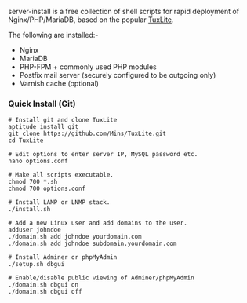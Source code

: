 server-install is a free collection of shell scripts for rapid deployment of Nginx/PHP/MariaDB, based on the popular [TuxLite](https://github.com/Mins/TuxLite).


The following are installed:-

-   Nginx
-   MariaDB
-   PHP-FPM + commonly used PHP modules
-   Postfix mail server (securely configured to be outgoing only)
-   Varnish cache (optional)


### Quick Install (Git)

    # Install git and clone TuxLite
    aptitude install git
    git clone https://github.com/Mins/TuxLite.git
    cd TuxLite
    
    # Edit options to enter server IP, MySQL password etc.
    nano options.conf
    
    # Make all scripts executable.
    chmod 700 *.sh
    chmod 700 options.conf
    
    # Install LAMP or LNMP stack.
    ./install.sh
    
    # Add a new Linux user and add domains to the user.
    adduser johndoe
    ./domain.sh add johndoe yourdomain.com
    ./domain.sh add johndoe subdomain.yourdomain.com
    
    # Install Adminer or phpMyAdmin
    ./setup.sh dbgui
    
    # Enable/disable public viewing of Adminer/phpMyAdmin
    ./domain.sh dbgui on
    ./domain.sh dbgui off

